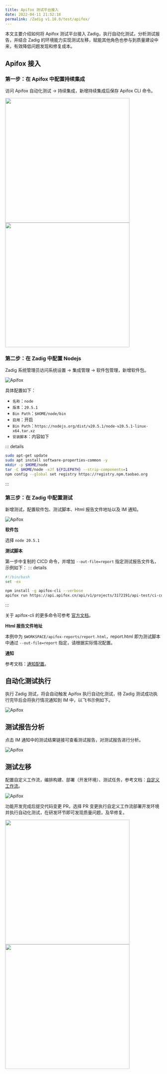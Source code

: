 ```yaml
---
title: Apifox 测试平台接入
date: 2022-04-11 21:52:18
permalink: /Zadig v1.18.0/test/apifox/
---
```


本文主要介绍如何将 Apifox 测试平台接入 Zadig，执行自动化测试，分析测试报告，并结合 Zadig 的环境能力实现测试左移，赋能其他角色也参与到质量建设中来，有效降低问题发现和修复成本。

## Apifox 接入

### 第一步：在 Apifox 中配置持续集成

访问 Apifox 自动化测试 -> 持续集成，新增持续集成后保存 Apifox CLI 命令。

<img src="./_images/apifox_demo_1.png" width="400">
<img src="./_images/apifox_demo_2.png" width="400">

### 第二步：在 Zadig 中配置 Nodejs

Zadig 系统管理员访问系统设置 -> 集成管理 -> 软件包管理，新增软件包。

![Apifox](./_images/add_node_for_testdemo.png)

具体配置如下：
- `名称`：`node`
- `版本`：`20.5.1`
- `Bin Path`：`$HOME/node/bin`
- `启用`：开启
- `Bin Path`：`https://nodejs.org/dist/v20.5.1/node-v20.5.1-linux-x64.tar.xz`
- `安装脚本`：内容如下

::: details
``` bash
sudo apt-get update
sudo apt install software-properties-common -y
mkdir -p $HOME/node 
tar -C $HOME/node -xJf ${FILEPATH} --strip-components=1 
npm config --global set registry https://registry.npm.taobao.org
```
:::

### 第三步：在 Zadig 中配置测试

新增测试，配置软件包、测试脚本、Html 报告文件地址以及 IM 通知。

![Apifox](./_images/apifox_demo_3.png)

**软件包**

选择 `node 20.5.1`

**测试脚本**

第一步中复制的 CICD 命令，并增加 `--out-file=report` 指定测试报告文件名，示例如下：
::: details
``` bash
#!/bin/bash
set -ex

npm install -g apifox-cli --verbose
apifox run https://api.apifox.cn/api/v1/projects/3172191/api-test/ci-config/373357/detail?token=xcOv********pbMj_H -r html --out-file report
```
:::

关于 apifox-cli 的更多命令可参考 [官方文档](https://apifox.com/help/automated-testing/executing-test/apifox-cli#%25E5%2591%25BD%25E4%25BB%25A4%25E9%2580%2589%25E9%25A1%25B9)。

**Html 报告文件地址**

本例中为 `$WORKSPACE/apifox-reports/report.html`，report.html 即为测试脚本中通过 `--out-file=report` 指定，请根据实际情况配置。

**通知**

参考文档：[通知配置](/Zadig%20v1.18.0/project/test/#通知配置)。

## 自动化测试执行

执行 Zadig 测试，将会自动触发 Apifox 执行自动化测试，待 Zadig 测试成功执行完毕后会将执行情况通知到 IM 中，以飞书示例如下。

![Apifox](./_images/apifox_im_demo.png)

## 测试报告分析

点击 IM 通知中的测试结果链接可查看测试报告，对测试报告进行分析。

![Apifox](./_images/apifox_im_demo_2.png)

## 测试左移

配置自定义工作流，编排构建、部署（开发环境）、测试任务，参考文档：[自定义工作流](/Zadig%20v1.18.0/project/common-workflow/)。

![Apifox](./_images/apifox_left_test_demo.png)

功能开发完成后提交代码变更 PR，选择 PR 变更执行自定义工作流部署开发环境并执行自动化测试，在研发环节即可发现质量问题，及早修复。

<img src="./_images/apifox_left_test_demo_1.png" width="400">
<img src="./_images/apifox_left_test_demo_2.png" width="400">
